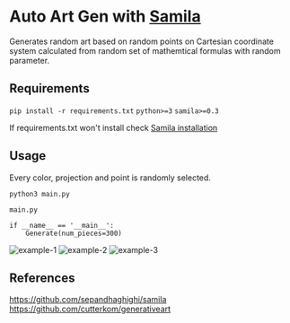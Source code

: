 # Auto Art Gen with <a href="https://github.com/sepandhaghighi/samila">Samila</a>

Generates random art based on random points on Cartesian coordinate system calculated from random set of mathemtical formulas with random parameter.

## Requirements

```pip install -r requirements.txt```
```python>=3```
```samila>=0.3```

If requirements.txt won't install check <a href="https://github.com/sepandhaghighi/samila#installation">Samila installation</a>

## Usage

Every color, projection and point is randomly selected.

```python3 main.py```

```main.py```
```
if __name__ == '__main__':
    Generate(num_pieces=300)
```

![example-1](examples/218.png?raw=true)
![example-2](examples/271.png?raw=true)
![example-3](examples/300.png?raw=true)

## References
https://github.com/sepandhaghighi/samila <br />
https://github.com/cutterkom/generativeart <br />
